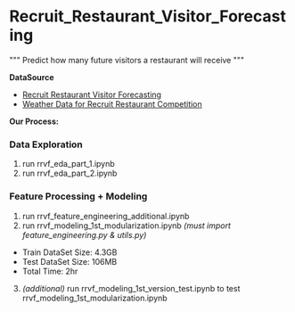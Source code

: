 # Recruit_Restaurant_Visitor_Forecasting
"""
Predict how many future visitors a restaurant will receive
"""

**DataSource**
- [Recruit Restaurant Visitor Forecasting](https://www.kaggle.com/c/recruit-restaurant-visitor-forecasting/overview)
- [Weather Data for Recruit Restaurant Competition](https://www.kaggle.com/huntermcgushion/rrv-weather-data?select=air_store_info_with_nearest_active_station.csv)

**Our Process:**

### Data Exploration

1. run rrvf_eda_part_1.ipynb
2. run rrvf_eda_part_2.ipynb

### Feature Processing + Modeling

1. run rrvf_feature_engineering_additional.ipynb
2. run rrvf_modeling_1st_modularization.ipynb *(must import feature_engineering.py & utils.py)*
- Train DataSet Size: 4.3GB
- Test DataSet Size: 106MB
- Total Time: 2hr
3. *(additional)* run rrvf_modeling_1st_version_test.ipynb to test rrvf_modeling_1st_modularization.ipynb
